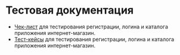 # Тестовая документация
- [Чек-лист](https://docs.google.com/spreadsheets/d/1EQh79rNgiqckLNoDitmzOn94000iK3MuUhVeDcb4bbM/edit?usp=sharing) для тестирования регистрации, логина и каталога приложения интернет-магазин.
- [Тест-кейсы](https://app.qase.io/project/G9?suite=97) для тестирования регистрации, логина и каталога приложения интернет-магазин.
